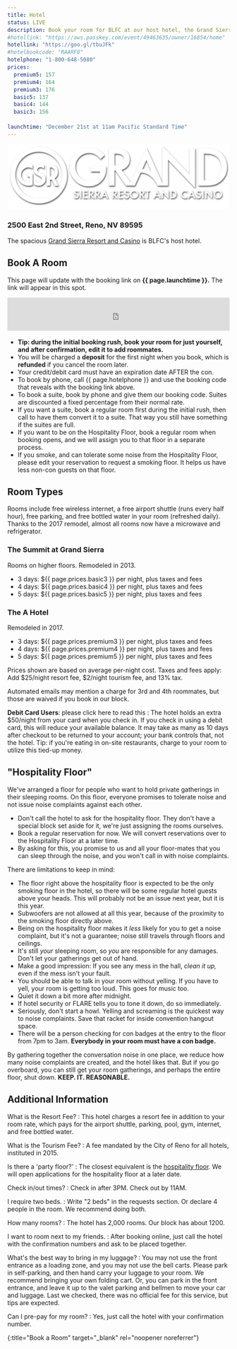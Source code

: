 ```yaml
---
title: Hotel
status: LIVE
description: Book your room for BLFC at our host hotel, the Grand Sierra Resort. 
#hotellink: "https://aws.passkey.com/event/49463635/owner/16854/home"
hotellink: "https://goo.gl/tbuJFk"
#hotelbookcode: "RAARF8"
hotelphone: "1-800-648-5080"
prices:
  premium5: 157
  premium4: 164
  premium3: 176
  basic5: 137
  basic4: 144
  basic3: 156
  
launchtime: "December 21st at 11am Pacific Standard Time"
---
```


<a href="http://www.grandsierraresort.com/" target="_blank"><img class="aligncenter" src="/assets/img/logo-gsr.png" alt="Grand Sierra Resort and Casino"></a>

### 2500 East 2nd Street, Reno, NV 89595

The spacious <a href="http://www.grandsierraresort.com/" target="_blank">Grand Sierra Resort and Casino</a> is BLFC's host hotel.

<!--
  <a href="https://www.google.com/maps/place/2500+E+2nd+St/@39.5231615,-119.7797565,17z/data=!3m1!4b1!4m2!3m1!1s0x80993f5b7a9a2d7d:0x801e4538bfd9d6ed" target="_blank"><img src="/wp-content/uploads/maps_google.png" alt="Google Maps" width="50" height="50"></a>
  <a href="bingmaps:///?vcp=39.52341~-119.778689&amp;vlvl=18&amp;bb=-119.783984~-119.773393_39.525684~39.521136&amp;sty=r&amp;trfc=0&amp;q=2500 East&amp;where=&amp;nc=&amp;sbb=-119.783984~-119.773393_39.525684~39.521136" target="_blank"><img src="/wp-content/uploads/maps_windows.png" alt="Windows 8 Maps" width="50" height="50"></a>
  <a href="http://www.bing.com/maps/?v=2&amp;cp=39.522690~-119.779091&amp;lvl=16&amp;sty=r&amp;q=2500%20E%202nd%20St%2C%20Reno%2C%20Nevada%2C%20United%20States&amp;form=LMLTCC" target="_blank"><img src="/wp-content/uploads/maps_bing.jpg" alt="Bing Maps" width="50" height="50"></a>
  <a href="https://maps.yahoo.com/businesses/?lat=39.526901200975125&amp;lon=-119.7805666923523&amp;bb=39.531435987760496%2C-119.79090929031372%2C39.52238266995704%2C-119.77022409439087&amp;n=2500%20E%202nd%20St%2C%20Reno%2C%20NV%2089502&amp;bid=29883366&amp;b=Grand%20Sierra%20Resort%20and%20Casino" target="_blank"><img src="/wp-content/uploads/maps_yahoo.jpg" alt="Yahoo Maps" width="50" height="50"></a>
-->


## Book A Room

This page will update with the booking link on **{{ page.launchtime }}.** The link will appear in this spot.

<iframe style="border:none;height:75px;width:100%;" src="https://api.goblfc.org/hotel.php?iframe=true"></iframe>

<div style="display:none"><a title="Book a Room" target="_blank" rel="noopener noreferrer" href="https://goo.gl/tbuJFk">Book a Room now!</a></div>


- **Tip: during the initial booking rush, book your room for just yourself, and after confirmation, edit it to add roommates.**
- You will be charged a **deposit** for the first night when you book, which is **refunded** if you cancel the room later.
- Your credit/debit card must have an expiration date AFTER the con.
- To book by phone, call {{ page.hotelphone }} and use the booking code that reveals with the booking link above.
- To book a suite, book by phone and give them our booking code. Suites are discounted a fixed percentage from their normal rate.
- If you want a suite, book a regular room first during the initial rush, then call to have them convert it to a suite. That way you still have something if the suites are full.
- If you want to be on the Hospitality Floor, book a regular room when booking opens, and we will assign you to that floor in a separate process.
- If you smoke, and can tolerate some noise from the Hospitality Floor, please edit your reservation to request a smoking floor. It helps us have less non-con guests on that floor.

## Room Types

Rooms include free wireless internet, a free airport shuttle (runs every half hour), free parking, and free bottled water in your room (refreshed daily). Thanks to the 2017 remodel, almost all rooms now have a microwave and refrigerator.

### The Summit at Grand Sierra

Rooms on higher floors. Remodeled in 2013.

- 3 days: ${{ page.prices.basic3 }} per night, plus taxes and fees
- 4 days: ${{ page.prices.basic4 }} per night, plus taxes and fees
- 5 days: ${{ page.prices.basic5 }} per night, plus taxes and fees

### The A Hotel

Remodeled in 2017.

- 3 days: ${{ page.prices.premium3 }} per night, plus taxes and fees
- 4 days: ${{ page.prices.premium4 }} per night, plus taxes and fees
- 5 days: ${{ page.prices.premium5 }} per night, plus taxes and fees

Prices shown are based on average per-night cost. Taxes and fees apply: Add $25/night resort fee, $2/night tourism fee, and 13% tax.

Automated emails may mention a charge for 3rd and 4th roommates, but those are waived if you book in our block.

<div class="accordion-list">

**Debit Card Users**\: please click here to read this
: The hotel holds an extra $50/night from your card when you check in. If you check in using a debit card, this will reduce your available balance. It may take as many as 10 days after checkout to be returned to your account; your bank controls that, not the hotel.
  Tip\: if you're eating in on-site restaurants, charge to your room to utilize this tied-up money.

</div>

## "Hospitality Floor"

We've arranged a floor for people who want to hold private gatherings in their sleeping rooms. On this floor, everyone promises to tolerate noise and not issue noise complaints against each other.

- Don't call the hotel to ask for the hospitality floor. They don't have a special block set aside for it, we're just assigning the rooms ourselves.
- Book a regular reservation for now. We will convert reservations over to the Hospitality Floor at a later time.
- By asking for this, you promise to us and all your floor-mates that you can sleep through the noise, and you won't call in with noise complaints.

There are limitations to keep in mind:

- The floor right above the hospitality floor is expected to be the only smoking floor in the hotel, so there will be some regular hotel guests above your heads. This will probably not be an issue next year, but it is this year.
- Subwoofers are not allowed at all this year, because of the proximity to the smoking floor directly above.
- Being on the hospitality floor makes it *less* likely for you to get a noise complaint, but it's not a guarantee; noise still travels through floors and ceilings.
- It's still *your* sleeping room, so *you* are responsible for any damages. Don't let your gatherings get out of hand.
- Make a good impression: If you see any mess in the hall, *clean it up,* even if the mess isn't your fault.
- You should be able to talk in your room without yelling. If you have to yell, your room is getting too loud. This goes for music too.
- Quiet it down a bit more after midnight.
- If hotel security or FLARE tells you to tone it down, do so immediately.
- Seriously, don't start a howl. Yelling and screaming is the quickest way to noise complaints. Save that racket for inside convention hangout space.
- There will be a person checking for con badges at the entry to the floor from 7pm to 3am. **Everybody in your room must have a con badge.**

By gathering together the conversation noise in one place, we reduce how many noise complaints are created, and the hotel likes that. But if you go overboard, you can still get your room gatherings, and perhaps the entire floor, shut down. **KEEP. IT. REASONABLE.**




## Additional Information

<div class="accordion-list">

<!--The block is full; where do I book a room?
: Our block is sold out, but the hotel still has rooms. We recommend you <a href="http://rooms.grandsierraresort.com" target="_blank">book a general-priced room using the GSR website</a>. There are no shuttle services to other hotels. There is <a href="https://www.google.com/maps/place/Baymont+Inn+and+Suites+Reno/@39.5214178,-119.7871447,15.75z/data=!4m8!3m7!1s0x0:0xd92b572278d291d6!5m2!1s2017-06-01!2i4!8m2!3d39.5197985!4d-119.7870469">one small motel within walking distance</a>; it is not an official overflow and is not making any special arrangements for our attendees.-->

What is the Resort Fee?
: This hotel charges a resort fee in addition to your room rate, which pays for the airport shuttle, parking, pool, gym, internet, and free bottled water.

What is the Tourism Fee?
: A fee mandated by the City of Reno for all hotels, instituted in 2015.

Is there a 'party floor?'
: The closest equivalent is the <a href="#hospitality">hospitality floor</a>. We will open applications for the hospitality floor at a later date.

Check in/out times?
: Check in after 3PM. Check out by 11AM.

I require two beds.
: Write "2 beds" in the requests section. Or declare 4 people in the room. We recommend doing both.

How many rooms?
: The hotel has 2,000 rooms. Our block has about 1200.

I want to room next to my friends.
: After booking online, just call the hotel with the confirmation numbers and ask to be placed together.

What's the best way to bring in my luggage?
: You may not use the front entrance as a loading zone, and you may not use the bell carts. Please park in self-parking, and then hand carry your luggage to your room. We recommend bringing your own folding cart.
  Or, you can park in the front entrance, and leave it up to the valet parking and bellmen to move your car and luggage. Last we checked, there was no official fee for this service, but tips are expected.

Can I pre-pay for my room?
: Yes, just call the hotel with your confirmation number.

</div>

[hotellink]: https://goo.gl/tbuJFk
{:title="Book a Room" target="_blank" rel="noopener noreferrer"}
